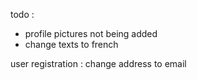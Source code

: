 todo :

- profile pictures not being added
- change texts to french


user registration : change address to email
